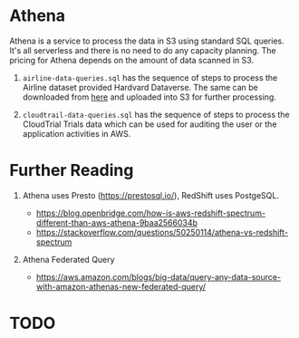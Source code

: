 # Athena

Athena is a service to process the data in S3 using standard SQL queries. It's all serverless and there is no need to do any capacity planning. The pricing for Athena depends on the amount of data scanned in S3.

1. `airline-data-queries.sql` has the sequence of steps to process the Airline dataset provided Hardvard Dataverse. The same can be downloaded from [here](https://dataverse.harvard.edu/dataset.xhtml?persistentId=doi:10.7910/DVN/HG7NV7) and uploaded into S3 for further processing.

1. `cloudtrail-data-queries.sql` has the sequence of steps to process the CloudTrial Trials data which can be used for auditing the user or the application activities in AWS.

# Further Reading

1. Athena uses Presto (https://prestosql.io/), RedShift uses PostgeSQL.
    - https://blog.openbridge.com/how-is-aws-redshift-spectrum-different-than-aws-athena-9baa2566034b
    - https://stackoverflow.com/questions/50250114/athena-vs-redshift-spectrum

1. Athena Federated Query
    - https://aws.amazon.com/blogs/big-data/query-any-data-source-with-amazon-athenas-new-federated-query/

# TODO